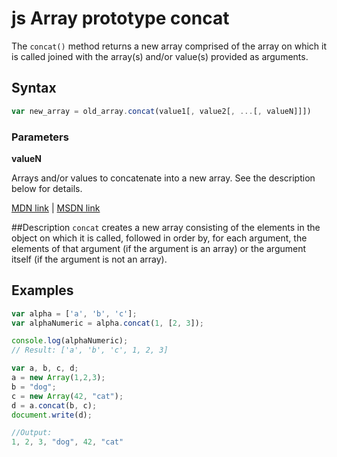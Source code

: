 # js Array prototype concat
The `concat()` method returns a new array comprised of the array on which it is called joined with the array(s) and/or value(s) provided as arguments.

## Syntax
```js
var new_array = old_array.concat(value1[, value2[, ...[, valueN]]])
```

### Parameters

**valueN**

Arrays and/or values to concatenate into a new array. See the description below for details. 

[MDN link](https://developer.mozilla.org/en-US/docs/Web/JavaScript/Reference/Global_Objects/Array/concat) | [MSDN link](https://msdn.microsoft.com/en-us/LIBRary/2e06zxh0%28v=vs.94%29.aspx)

##Description
`concat` creates a new array consisting of the elements in the object on which it is called, followed in order by, for each argument, the elements of that argument (if the argument is an array) or the argument itself (if the argument is not an array).

## Examples

```js
var alpha = ['a', 'b', 'c'];
var alphaNumeric = alpha.concat(1, [2, 3]);

console.log(alphaNumeric); 
// Result: ['a', 'b', 'c', 1, 2, 3]
```

```js
var a, b, c, d;
a = new Array(1,2,3);
b = "dog";
c = new Array(42, "cat");
d = a.concat(b, c);
document.write(d);

//Output: 
1, 2, 3, "dog", 42, "cat"
```
